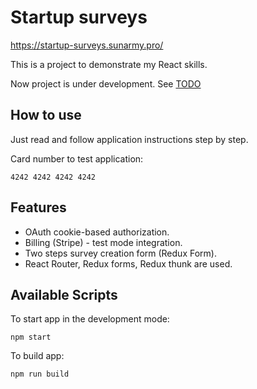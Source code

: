 # Startup surveys

https://startup-surveys.sunarmy.pro/

This is a project to demonstrate my React skills.

Now project is under development. See [TODO](TODO.md)

## How to use

Just read and follow application instructions step by step.

Card number to test application:
```
4242 4242 4242 4242
``` 

## Features
* OAuth cookie-based authorization.
* Billing (Stripe) - test mode integration.
* Two steps survey creation form (Redux Form).
* React Router, Redux forms, Redux thunk are used.

## Available Scripts

To start app in the development mode:
```
npm start
```

To build app:
```
npm run build
```
